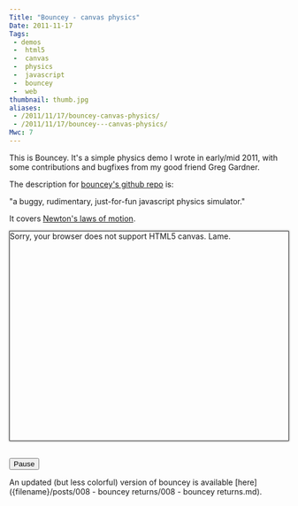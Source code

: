 ```yaml
---
Title: "Bouncey - canvas physics"
Date: 2011-11-17
Tags:
 - demos
 -  html5
 -  canvas
 -  physics
 -  javascript
 -  bouncey
 -  web
thumbnail: thumb.jpg
aliases:
 - /2011/11/17/bouncey-canvas-physics/
 - /2011/11/17/bouncey---canvas-physics/
Mwc: 7
---
```


This is Bouncey. It's a simple physics demo I wrote in early/mid 2011, with some contributions and bugfixes from my good friend Greg Gardner.

The description for [bouncey's github repo](https://github.com/mwcz/bouncey) is:

<quote>"a buggy, rudimentary, just-for-fun javascript physics simulator."</quote>

It covers [Newton's laws of motion](http://en.wikipedia.org/wiki/Newton's_laws_of_motion).

<style type="text/css">
#cnvs {
    margin: 0 auto;
    display: block;
    width: 100%;
    border: 1px solid #464646;
    -webkit-box-shadow: 0px 0px 3px rgba( 0, 0, 0, 0.7 );
       -moz-box-shadow: 0px 0px 3px rgba( 0, 0, 0, 0.7 );
         -o-box-shadow: 0px 0px 3px rgba( 0, 0, 0, 0.7 );
            box-shadow: 0px 0px 3px rgba( 0, 0, 0, 0.7 );
}
</style>

<script type="text/javascript" src="bouncey.js"></script>

<script type="text/javascript">

window.onload = function() {

    canvas_element        = document.getElementById('cnvs');
    canvas_element.width  = W;
    canvas_element.height = H;

    canvas = canvas_element.getContext('2d');

    // create some squares with random velocities in the center of the canvas
    // objects are stored in the format
    //      [ X, Y, X_velocity, Y_velocity, width, height, [R,G,B] ]
    var x, y, w, h, v_x, v_y, r, g, b, new_obj;

    // calculate all the possible initial y positions
    y_positions = [];
    for( var i = OBJ_HEIGHT; i < H - OBJ_HEIGHT; i += 2 * OBJ_HEIGHT )
        y_positions.push( i );

    // calculate all the possible initial x positions
    x_positions = [];
    for( var i = OBJ_WIDTH; i < W - OBJ_WIDTH; i += 2 * OBJ_WIDTH )
        x_positions.push( i );

    /*
    */
    for( var i = 0; i < 40; ++i ) {

        // create values for the object
        x   = x_positions[ i % x_positions.length ];
        y   = y_positions[ Math.floor( i / x_positions.length ) % y_positions.length ];
        v_x = Math.random() * OBJ_MAX_VELOCITY*2 - OBJ_MAX_VELOCITY;
        v_y = Math.random() * OBJ_MAX_VELOCITY*2 - OBJ_MAX_VELOCITY;
        r   = Math.floor( Math.random() * 200 + 55 ); // random value 55..255
        g   = Math.floor( Math.random() * 200 + 55 );
        b   = Math.floor( Math.random() * 200 + 55 );

        // add the object to the scene
        var color = 'rgb(' + r + ',' + g + ',' + b + ')';
        var new_obj = new Circle( x, y, OBJ_R, v_x, v_y, color );

        objs.push( new_obj );
    }

    make_frame();

}

</script>

<canvas id="cnvs" width="500" height="375">
    Sorry, your browser does not support HTML5 canvas.  Lame.
</canvas>

<br>

<button onclick="paused++;paused%=2;this.textContent=paused?'Play':'Pause'">Pause</button>

An updated (but less colorful) version of bouncey is available
[here]({filename}/posts/008 - bouncey returns/008 - bouncey returns.md).

